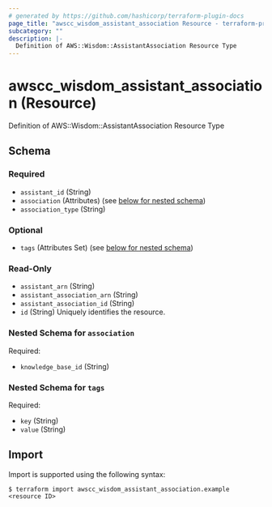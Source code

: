 ```yaml
---
# generated by https://github.com/hashicorp/terraform-plugin-docs
page_title: "awscc_wisdom_assistant_association Resource - terraform-provider-awscc"
subcategory: ""
description: |-
  Definition of AWS::Wisdom::AssistantAssociation Resource Type
---
```


# awscc_wisdom_assistant_association (Resource)

Definition of AWS::Wisdom::AssistantAssociation Resource Type



<!-- schema generated by tfplugindocs -->
## Schema

### Required

- `assistant_id` (String)
- `association` (Attributes) (see [below for nested schema](#nestedatt--association))
- `association_type` (String)

### Optional

- `tags` (Attributes Set) (see [below for nested schema](#nestedatt--tags))

### Read-Only

- `assistant_arn` (String)
- `assistant_association_arn` (String)
- `assistant_association_id` (String)
- `id` (String) Uniquely identifies the resource.

<a id="nestedatt--association"></a>
### Nested Schema for `association`

Required:

- `knowledge_base_id` (String)


<a id="nestedatt--tags"></a>
### Nested Schema for `tags`

Required:

- `key` (String)
- `value` (String)

## Import

Import is supported using the following syntax:

```shell
$ terraform import awscc_wisdom_assistant_association.example <resource ID>
```
